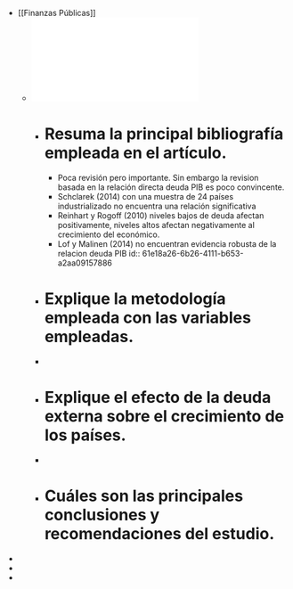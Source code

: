 - [[Finanzas Públicas]]
	- ![El impacto de la deuda pública en el crecimiento económico.pdf](../assets/El_impacto_de_la_deuda_pública_en_el_crecimiento_económico_1642170225163_0.pdf)
		- # Resuma la principal bibliografía empleada en el artículo.
			- Poca revisión pero importante. Sin embargo la revision basada en la relación directa deuda PIB es poco convincente.
			- Schclarek  (2014) con una muestra de 24 países industrializado no encuentra una relación significativa
			- Reinhart y Rogoff (2010) niveles bajos de deuda afectan positivamente, niveles altos afectan negativamente al crecimiento del económico.
			- Lof  y  Malinen  (2014)  no encuentran evidencia robusta de la relacion deuda PIB
			  id:: 61e18a26-6b26-4111-b653-a2aa09157886
		- # Explique la metodología empleada con las variables empleadas.
		-
		- # Explique el efecto de la deuda externa sobre el crecimiento de los países.
		-
		- # Cuáles son las principales conclusiones y recomendaciones del estudio.
-
-
-